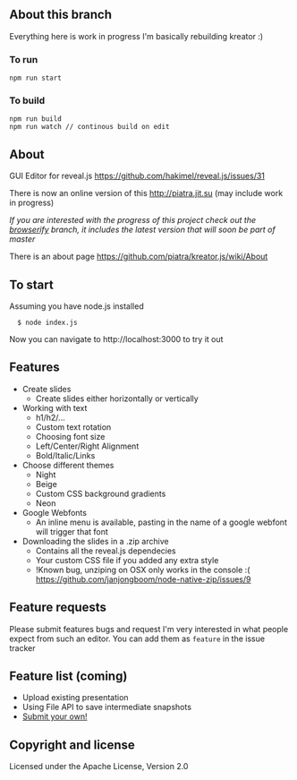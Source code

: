 ## About this branch

Everything here is work in progress
I'm basically rebuilding kreator :)

### To run

````
npm run start

````

### To build

````
npm run build
npm run watch // continous build on edit

````


## About

GUI Editor for reveal.js
https://github.com/hakimel/reveal.js/issues/31

There is now an online version of this 
http://piatra.jit.su (may include work in progress)

*If you are interested with the progress of this project check out the
[browserify](https://github.com/piatra/kreator.js/tree/browserify) branch, it includes the latest version that will soon be part
of master*

There is an about page https://github.com/piatra/kreator.js/wiki/About

## To start

Assuming you have node.js installed

````
  $ node index.js 
````

Now you can navigate to http://localhost:3000 to try it out

## Features

* Create slides
	* Create slides either horizontally or vertically
* Working with text
	* h1/h2/...
	* Custom text rotation
	* Choosing font size
	* Left/Center/Right Alignment
	* Bold/Italic/Links
* Choose different themes
	* Night
	* Beige
	* Custom CSS background gradients
	* Neon
* Google Webfonts
	* An inline menu is available, pasting in the name of a google webfont will trigger that font
* Downloading the slides in a .zip archive
	* Contains all the reveal.js dependecies
	* Your custom CSS file if you added any extra style
	* !Known bug, unziping on OSX only works in the console :( https://github.com/janjongboom/node-native-zip/issues/9

## Feature requests

Please submit features bugs and request I'm very interested in what people expect from such an editor.
You can add them as `feature` in the issue tracker

## Feature list (coming)

* Upload existing presentation
* Using File API to save intermediate snapshots
* [Submit your own!](https://github.com/piatra/kreator.js/issues?state=open)

## Copyright and license

Licensed under the Apache License, Version 2.0
